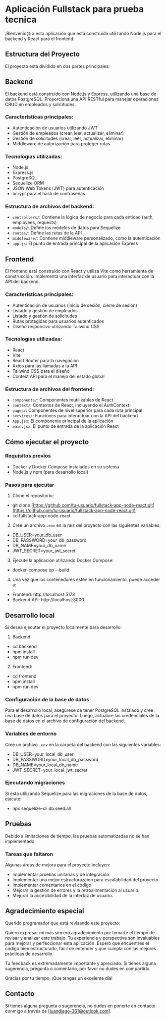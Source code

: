 # Aplicación Fullstack para prueba tecnica

¡Bienvenid@ a esta aplicación que está construida utilizando Node.js para el backend y React para el frontend.

## Estructura del Proyecto

El proyecto está dividido en dos partes principales:

## Backend

El backend está construido con Node.js y Express, utilizando una base de datos PostgreSQL. Proporciona una API RESTful para manejar operaciones CRUD en empleados y solicitudes.

### Características principales:

- Autenticación de usuarios utilizando JWT
- Gestión de empleados (crear, leer, actualizar, eliminar)
- Gestión de solicitudes (crear, leer, actualizar, eliminar)
- Middleware de autorización para proteger rutas

### Tecnologías utilizadas:

- Node.js
- Express.js
- PostgreSQL
- Sequelize ORM
- JSON Web Tokens (JWT) para autenticación
- bcrypt para el hash de contraseñas

### Estructura de archivos del backend:

- `controllers/`: Contiene la lógica de negocio para cada entidad (auth, employees, requests)
- `models/`: Define los modelos de datos para Sequelize
- `routes/`: Define las rutas de la API
- `middleware/`: Contiene middleware personalizado, como la autenticación
- `app.js`: El punto de entrada principal de la aplicación Express

## Frontend

El frontend está construido con React y utiliza Vite como herramienta de construcción. Implementa una interfaz de usuario para interactuar con la API del backend.

### Características principales:

- Autenticación de usuarios (inicio de sesión, cierre de sesión)
- Listado y gestión de empleados
- Listado y gestión de solicitudes
- Rutas protegidas para usuarios autenticados
- Diseño responsivo utilizando Tailwind CSS

### Tecnologías utilizadas:

- React
- Vite
- React Router para la navegación
- Axios para las llamadas a la API
- Tailwind CSS para el diseño
- Context API para el manejo del estado global

### Estructura de archivos del frontend:

- `components/`: Componentes reutilizables de React
- `context/`: Contextos de React, incluyendo el AuthContext
- `pages/`: Componentes de nivel superior para cada ruta principal
- `services/`: Funciones para interactuar con la API del backend
- `App.jsx`: El componente principal de la aplicación
- `main.jsx`: El punto de entrada de la aplicación React

## Cómo ejecutar el proyecto

### Requisitos previos

- Docker y Docker Compose instalados en su sistema
- Node.js y npm (para desarrollo local)

### Pasos para ejecutar

1. Clone el repositorio:
- git clone [https://github.com/tu-usuario/fullstack-app-node-react.git](https://github.com/tu-usuario/fullstack-app-node-react.git)
- cd fullstack-app-node-react

2. Cree un archivo `.env` en la raíz del proyecto con las siguientes variables:
- DB_USER=your_db_user
- DB_PASSWORD=your_db_password
- DB_NAME=your_db_name
- JWT_SECRET=your_jwt_secret

3. Ejecute la aplicación utilizando Docker Compose:
- docker-compose up --build

4. Una vez que los contenedores estén en funcionamiento, puede acceder a:
- Frontend: http://localhost:5173
- Backend API: http://localhost:3000

## Desarrollo local

Si desea ejecutar el proyecto localmente para desarrollo:

1. Backend:
- cd backend
- npm install
- npm run dev

2. Frontend:
- cd frontend
- npm install
- npm run dev


### Configuración de la base de datos

Para el desarrollo local, asegúrese de tener PostgreSQL instalado y cree una base de datos para el proyecto. Luego, actualice las credenciales de la base de datos en el archivo de configuración del backend.

### Variables de entorno

Cree un archivo `.env` en la carpeta del backend con las siguientes variables:
- DB_USER=your_local_db_user
- DB_PASSWORD=your_local_db_password
- DB_NAME=your_local_db_name
- JWT_SECRET=your_local_jwt_secret

  
### Ejecutando migraciones

Si está utilizando Sequelize para las migraciones de la base de datos, ejecute:
- npx sequelize-cli db:seed:all

## Pruebas
Debido a limitaciones de tiempo, las pruebas automatizadas no se han implementado.

 ### Tareas que faltaron
Algunas áreas de mejora para el proyecto incluyen:

- Implementar pruebas unitarias y de integración.
- Implementar una mejor estructurazcion para escalabilidad del proyecto
- Implementar comentarios en el codigo
- Mejorar la gestión de errores y la retroalimentación al usuario.
- Mejorar la accesibilidad de la interfaz de usuario.

## Agradecimiento especial

Querido programador que está revisando este proyecto:

Quiero expresar mi más sincero agradecimiento por tomarte el tiempo de revisar y analizar este trabajo. Tu experiencia y perspectiva son invaluables para mejorar y perfeccionar esta aplicación. Espero que encuentres el código bien estructurado, fácil de entender y que cumpla con las mejores prácticas de desarrollo.

Tu feedback es extremadamente importante y apreciado. Si tienes alguna sugerencia, pregunta o comentario, por favor no dudes en compartirlo.

Gracias por tu tiempo, ¡Que tengas un excelente día!

## Contacto

Si tienes alguna pregunta o sugerencia, no dudes en ponerte en contacto conmigo a través de [juandiego-361@outlook.com].

